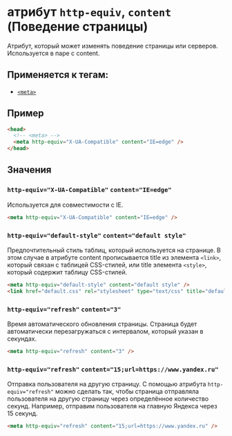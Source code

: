 # атрибут `http-equiv`, `content` (Поведение страницы)

Атрибут, который может изменять поведение страницы или серверов. Используется в паре с content.

## Применяется к тегам:

- [`<meta>`](<../TAGS HEAD/meta (МЕТАДАННЫЕ).md>)

## Пример

```html
<head>
  <!-- <meta> -->
  <meta http-equiv="X-UA-Compatible" content="IE=edge" />
</head>
```

## Значения

### `http-equiv="X-UA-Compatible"` `content="IE=edge"`

Используется для совместимости с IE.

```html
<meta http-equiv="X-UA-Compatible" content="IE=edge" />
```

### `http-equiv="default-style"` `content="default style"`

Предпочтительный стиль таблиц, который используется на странице. В этом случае в атрибуте content прописывается title из элемента `<link>`, который связан с таблицей CSS-стилей, или title элемента `<style>`, который содержит таблицу CSS-стилей.

```html
<meta http-equiv="default-style" content="default style" />
<link href="default.css" rel="stylesheet" type="text/css" title="default style" />
```

### `http-equiv="refresh"` `content="3"`

Время автоматического обновления страницы. Страница будет автоматически перезагружаться с интервалом, который указан в секундах.

```html
<meta http-equiv="refresh" content="3" />
```

### `http-equiv="refresh"` `content="15;url=https://www.yandex.ru"`

Отправка пользователя на другую страницу. С помощью атрибута `http-equiv="refresh"` можно сделать так, чтобы страница отправляла пользователя на другую страницу через определённое количество секунд. Например, отправим пользователя на главную Яндекса через 15 секунд.

```html
<meta http-equiv="refresh" content="15;url=https://www.yandex.ru" />
```

